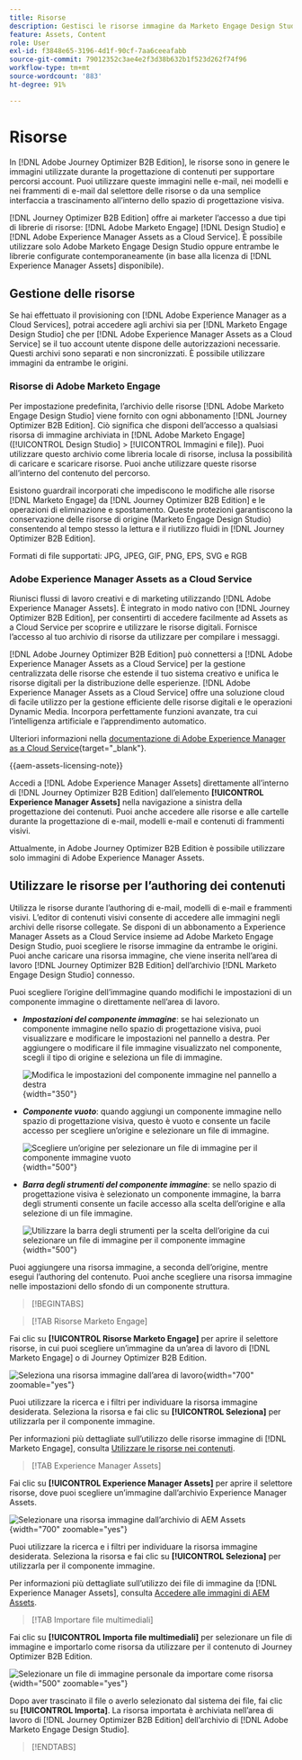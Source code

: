 ```yaml
---
title: Risorse
description: Gestisci le risorse immagine da Marketo Engage Design Studio e AEM Assets per e-mail, modelli e frammenti in Journey Optimizer B2B edition.
feature: Assets, Content
role: User
exl-id: f3848e65-3196-4d1f-90cf-7aa6ceeafabb
source-git-commit: 79012352c3ae4e2f3d38b632b1f523d262f74f96
workflow-type: tm+mt
source-wordcount: '883'
ht-degree: 91%

---
```


# Risorse

In [!DNL Adobe Journey Optimizer B2B Edition], le risorse sono in genere le immagini utilizzate durante la progettazione di contenuti per supportare percorsi account. Puoi utilizzare queste immagini nelle e-mail, nei modelli e nei frammenti di e-mail dal selettore delle risorse o da una semplice interfaccia a trascinamento all’interno dello spazio di progettazione visiva.

[!DNL Journey Optimizer B2B Edition] offre ai marketer l’accesso a due tipi di librerie di risorse: [!DNL Adobe Marketo Engage] [!DNL Design Studio] e [!DNL Adobe Experience Manager Assets as a Cloud Service]. È possibile utilizzare solo Adobe Marketo Engage Design Studio oppure entrambe le librerie configurate contemporaneamente (in base alla licenza di [!DNL Experience Manager Assets] disponibile).

## Gestione delle risorse

Se hai effettuato il provisioning con [!DNL Adobe Experience Manager as a Cloud Services], potrai accedere agli archivi sia per [!DNL Marketo Engage Design Studio] che per [!DNL Adobe Experience Manager Assets as a Cloud Service] se il tuo account utente dispone delle autorizzazioni necessarie. Questi archivi sono separati e non sincronizzati. È possibile utilizzare immagini da entrambe le origini.

### Risorse di Adobe Marketo Engage

Per impostazione predefinita, l’archivio delle risorse [!DNL Adobe Marketo Engage Design Studio] viene fornito con ogni abbonamento [!DNL Journey Optimizer B2B Edition]. Ciò significa che disponi dell’accesso a qualsiasi risorsa di immagine archiviata in [!DNL Adobe Marketo Engage] ([!UICONTROL Design Studio] > [!UICONTROL Immagini e file]). Puoi utilizzare questo archivio come libreria locale di risorse, inclusa la possibilità di caricare e scaricare risorse. Puoi anche utilizzare queste risorse all’interno del contenuto del percorso.

Esistono guardrail incorporati che impediscono le modifiche alle risorse [!DNL Marketo Engage] da [!DNL Journey Optimizer B2B Edition] e le operazioni di eliminazione e spostamento. Queste protezioni garantiscono la conservazione delle risorse di origine (Marketo Engage Design Studio) consentendo al tempo stesso la lettura e il riutilizzo fluidi in [!DNL Journey Optimizer B2B Edition].

Formati di file supportati: JPG, JPEG, GIF, PNG, EPS, SVG e RGB

### Adobe Experience Manager Assets as a Cloud Service

Riunisci flussi di lavoro creativi e di marketing utilizzando [!DNL Adobe Experience Manager Assets]. È integrato in modo nativo con [!DNL Journey Optimizer B2B Edition], per consentirti di accedere facilmente ad Assets as a Cloud Service per scoprire e utilizzare le risorse digitali. Fornisce l’accesso al tuo archivio di risorse da utilizzare per compilare i messaggi.

[!DNL Adobe Journey Optimizer B2B Edition] può connettersi a [!DNL Adobe Experience Manager Assets as a Cloud Service] per la gestione centralizzata delle risorse che estende il tuo sistema creativo e unifica le risorse digitali per la distribuzione delle esperienze. [!DNL Adobe Experience Manager Assets as a Cloud Service] offre una soluzione cloud di facile utilizzo per la gestione efficiente delle risorse digitali e le operazioni Dynamic Media. Incorpora perfettamente funzioni avanzate, tra cui l’intelligenza artificiale e l’apprendimento automatico.

Ulteriori informazioni nella [documentazione di Adobe Experience Manager as a Cloud Service](https://experienceleague.adobe.com/it/docs/experience-manager-cloud-service/content/assets/overview){target="_blank"}.

{{aem-assets-licensing-note}}

Accedi a [!DNL Adobe Experience Manager Assets] direttamente all’interno di [!DNL Journey Optimizer B2B Edition] dall’elemento **[!UICONTROL Experience Manager Assets]** nella navigazione a sinistra della progettazione dei contenuti. Puoi anche accedere alle risorse e alle cartelle durante la progettazione di e-mail, modelli e-mail e contenuti di frammenti visivi.

Attualmente, in Adobe Journey Optimizer B2B Edition è possibile utilizzare solo immagini di Adobe Experience Manager Assets.

## Utilizzare le risorse per l’authoring dei contenuti

Utilizza le risorse durante l’authoring di e-mail, modelli di e-mail e frammenti visivi. L’editor di contenuti visivi consente di accedere alle immagini negli archivi delle risorse collegate. Se disponi di un abbonamento a Experience Manager Assets as a Cloud Service insieme ad Adobe Marketo Engage Design Studio, puoi scegliere le risorse immagine da entrambe le origini. Puoi anche caricare una risorsa immagine, che viene inserita nell’area di lavoro [!DNL Journey Optimizer B2B Edition] dell’archivio [!DNL Marketo Engage Design Studio] connesso.

Puoi scegliere l’origine dell’immagine quando modifichi le impostazioni di un componente immagine o direttamente nell’area di lavoro.

* **_Impostazioni del componente immagine_**: se hai selezionato un componente immagine nello spazio di progettazione visiva, puoi visualizzare e modificare le impostazioni nel pannello a destra. Per aggiungere o modificare il file immagine visualizzato nel componente, scegli il tipo di origine e seleziona un file di immagine.

  ![Modifica le impostazioni del componente immagine nel pannello a destra](./assets/content-assets-image-settings.png){width="350"}

* **_Componente vuoto_**: quando aggiungi un componente immagine nello spazio di progettazione visiva, questo è vuoto e consente un facile accesso per scegliere un’origine e selezionare un file di immagine.

  ![Scegliere un’origine per selezionare un file di immagine per il componente immagine vuoto](./assets/content-assets-image-component-empty.png){width="500"}

* **_Barra degli strumenti del componente immagine_**: se nello spazio di progettazione visiva è selezionato un componente immagine, la barra degli strumenti consente un facile accesso alla scelta dell’origine e alla selezione di un file immagine.

  ![Utilizzare la barra degli strumenti per la scelta dell’origine da cui selezionare un file di immagine per il componente immagine](./assets/content-assets-image-toolbar-settings.png){width="500"}

Puoi aggiungere una risorsa immagine, a seconda dell’origine, mentre esegui l’authoring del contenuto. Puoi anche scegliere una risorsa immagine nelle impostazioni dello sfondo di un componente struttura.

>[!BEGINTABS]

>[!TAB Risorse Marketo Engage]

Fai clic su **[!UICONTROL Risorse Marketo Engage]** per aprire il selettore risorse, in cui puoi scegliere un’immagine da un’area di lavoro di [!DNL Marketo Engage] o di Journey Optimizer B2B Edition.

![Seleziona una risorsa immagine dall’area di lavoro](./assets/content-assets-image-me-selected.png){width="700" zoomable="yes"}

Puoi utilizzare la ricerca e i filtri per individuare la risorsa immagine desiderata. Seleziona la risorsa e fai clic su **[!UICONTROL Seleziona]** per utilizzarla per il componente immagine.

Per informazioni più dettagliate sull’utilizzo delle risorse immagine di [!DNL Marketo Engage], consulta [Utilizzare le risorse nei contenuti](./marketo-engage-design-studio.md#use-assets-in-your-content).

>[!TAB Experience Manager Assets]

Fai clic su **[!UICONTROL Experience Manager Assets]** per aprire il selettore risorse, dove puoi scegliere un’immagine dall’archivio Experience Manager Assets.

![Selezionare una risorsa immagine dall’archivio di AEM Assets](./assets/content-assets-image-aem-selected.png){width="700" zoomable="yes"}

Puoi utilizzare la ricerca e i filtri per individuare la risorsa immagine desiderata. Seleziona la risorsa e fai clic su **[!UICONTROL Seleziona]** per utilizzarla per il componente immagine.

Per informazioni più dettagliate sull’utilizzo dei file di immagine da [!DNL Experience Manager Assets], consulta [Accedere alle immagini di AEM Assets](./aem-assets.md#access-aem-assets-images).

>[!TAB Importare file multimediali]

Fai clic su **[!UICONTROL Importa file multimediali]** per selezionare un file di immagine e importarlo come risorsa da utilizzare per il contenuto di Journey Optimizer B2B Edition.

![Selezionare un file di immagine personale da importare come risorsa](./assets/content-assets-image-import-file-selected.png){width="500" zoomable="yes"}

Dopo aver trascinato il file o averlo selezionato dal sistema dei file, fai clic su **[!UICONTROL Importa]**. La risorsa importata è archiviata nell’area di lavoro di [!DNL Journey Optimizer B2B Edition] dell’archivio di [!DNL Adobe Marketo Engage Design Studio].

>[!ENDTABS]
